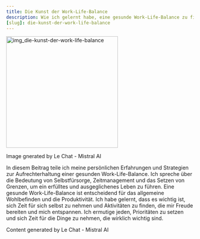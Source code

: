 ```yaml
---
title: Die Kunst der Work-Life-Balance
description: Wie ich gelernt habe, eine gesunde Work-Life-Balance zu finden und warum sie so wichtig ist.
[slug]: die-kunst-der-work-life-balance
---
```


<img src="/content/img_die-kunst-der-work-life-balance.jpg.jpg" alt="img_die-kunst-der-work-life-balance" width="300" />

Image gnerated by Le Chat - Mistral AI

In diesem Beitrag teile ich meine  persönlichen Erfahrungen und Strategien zur Aufrechterhaltung einer  gesunden Work-Life-Balance. Ich spreche über die Bedeutung von  Selbstfürsorge, Zeitmanagement und das Setzen von Grenzen, um ein  erfülltes und ausgeglichenes Leben zu führen. Eine gesunde  Work-Life-Balance ist entscheidend für das allgemeine Wohlbefinden und  die Produktivität. Ich habe gelernt, dass es wichtig ist, sich Zeit für  sich selbst zu nehmen und Aktivitäten zu finden, die mir Freude bereiten und mich entspannen. Ich ermutige jeden, Prioritäten zu setzen und sich Zeit für die Dinge zu nehmen, die wirklich wichtig sind.

Content generated by Le Chat - Mistral AI
